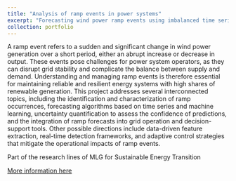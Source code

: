 ```yaml
---
title: "Analysis of ramp events in power systems"
excerpt: "Forecasting wind power ramp events using imbalanced time series <br/><img src='/images/time-series.png' style='width: 50%; height: auto;'>"
collection: portfolio
---
```


A ramp event refers to a sudden and significant change in wind power generation over a short period, either an abrupt increase or decrease in output. These events pose challenges for power system operators, as they can disrupt grid stability and complicate the balance between supply and demand. Understanding and managing ramp events is therefore essential for maintaining reliable and resilient energy systems with high shares of renewable generation. This project addresses several interconnected topics, including the identification and characterization of ramp occurrences, forecasting algorithms based on time series and machine learning, uncertainty quantification to assess the confidence of predictions, and the integration of ramp forecasts into grid operation and decision-support tools. Other possible directions include data-driven feature extraction, real-time detection frameworks, and adaptive control strategies that mitigate the operational impacts of ramp events.

Part of the research lines of MLG for Sustainable Energy Transition

[More information here](https://ulb-machinelearninggroup.github.io/portfolio-energy/)
